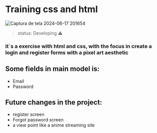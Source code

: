 # Training css and html
![Captura de tela 2024-06-17 201654](https://github.com/Hapolo11/Aprendizado-forms/assets/151068338/92ffcd48-7617-48bc-9efd-818e0fc83be5)
> status: Developing ⚠️

### it´s a exercise with html and css, with the focus in create a login and register forms with a pixel art aesthetic
## Some fields in main model is:
+ Email
+ Password
## Future changes in the project:
+ register screen
+ Forgot password screen
+ a view point like a anime streaming site
  

